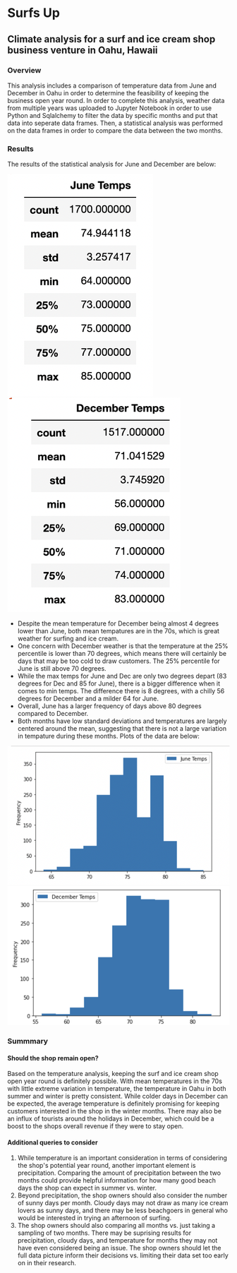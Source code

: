 # Surfs Up
## Climate analysis for a surf and ice cream shop business venture in Oahu, Hawaii
### Overview
This analysis includes a comparison of temperature data from June and December in Oahu in order to determine the feasibility of keeping the business open year round. In order to complete this analysis, weather data from multiple years was uploaded to Jupyter Notebook in order to use Python and Sqlalchemy to filter the data by specific months and put that data into seperate data frames. Then, a statistical analysis was performed on the data frames in order to compare the data between the two months.

### Results
The results of the statistical analysis for June and December are below:

![June_Summary](June_Summary.png) ![Dec_Summmary](Dec_Summary.png)

- Despite the mean temperature for December being almost 4 degrees lower than June, both mean tempatures are in the 70s, which is great weather for surfing and ice cream.
- One concern with December weather is that the temperature at the 25% percentile is lower than 70 degrees, which means there will certainly be days that may be too cold to draw customers. The 25% percentile for June is still above 70 degrees.
- While the max temps for June and Dec are only two degrees depart (83 degrees for Dec and 85 for June), there is a bigger difference when it comes to min temps. The difference there is 8 degrees, with a chilly 56 degrees for December and a milder 64 for June.
- Overall, June has a larger frequency of days above 80 degrees compared to December.
- Both months have low standard deviations and temperatures are largely centered around the mean, suggesting that there is not a large variation in tempature during these months. Plots of the data are below:

![June_plot](June_plot.png) ![December_plot](December_plot.png)

### Summmary 

#### Should the shop remain open?
Based on the temperature analysis, keeping the surf and ice cream shop open year round is definitely possible. With mean temperatures in the 70s with little extreme variation in temperature, the temperature in Oahu in both summer and winter is pretty consistent. While colder days in December can be expected, the average temperature is definitely promising for keeping customers interested in the shop in the winter months. There may also be an influx of tourists around the holidays in December, which could be a boost to the shops overall revenue if they were to stay open. 

#### Additional queries to consider
1. While temperature is an important consideration in terms of considering the shop's potential year round, another important element is precipitation. Comparing the amount of precipitation between the two months could provide helpful information for how many good beach days the shop can expect in summer vs. winter.
2. Beyond precipitation, the shop owners should also consider the number of sunny days per month. Cloudy days may not draw as many ice cream lovers as sunny days, and there may be less beachgoers in general who would be interested in trying an afternoon of surfing.
3. The shop owners should also comparing all months vs. just taking a sampling of two months. There may be suprising results for precipitation, cloudy days, and temperature for months they may not have even considered being an issue. The shop owners should let the full data picture inform their decisions vs. limiting their data set too early on in their research.


